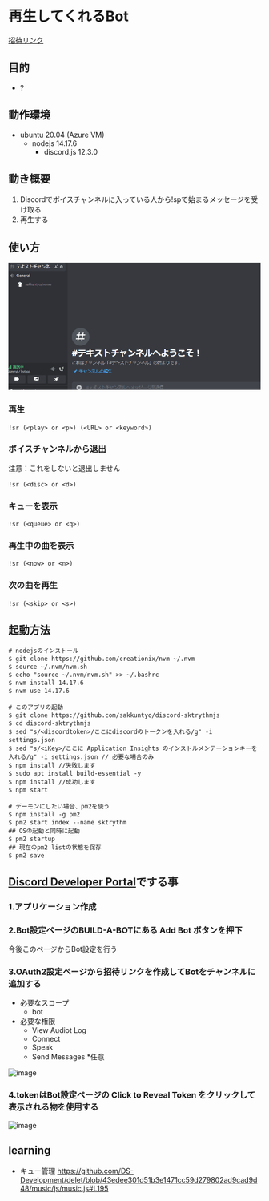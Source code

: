 # 再生してくれるBot

[招待リンク](https://discord.com/api/oauth2/authorize?client_id=889584860308570113&permissions=3147904&scope=bot)

## 目的

- ?

## 動作環境

- ubuntu 20.04 (Azure VM)
  - nodejs 14.17.6
    - discord.js 12.3.0

## 動き概要

1. Discordでボイスチャンネルに入っている人から!spで始まるメッセージを受け取る
2. 再生する

## 使い方

![](./howtouse.gif)

### 再生

```
!sr (<play> or <p>) (<URL> or <keyword>)
```

### ボイスチャンネルから退出

注意：これをしないと退出しません

```
!sr (<disc> or <d>)
```

### キューを表示

```
!sr (<queue> or <q>)
``` 

### 再生中の曲を表示

```
!sr (<now> or <n>)
``` 

### 次の曲を再生

```
!sr (<skip> or <s>)
```

## 起動方法

```
# nodejsのインストール
$ git clone https://github.com/creationix/nvm ~/.nvm
$ source ~/.nvm/nvm.sh
$ echo "source ~/.nvm/nvm.sh" >> ~/.bashrc
$ nvm install 14.17.6
$ nvm use 14.17.6

# このアプリの起動
$ git clone https://github.com/sakkuntyo/discord-sktrythmjs
$ cd discord-sktrythmjs
$ sed "s/<discordtoken>/ここにdiscordのトークンを入れる/g" -i settings.json
$ sed "s/<iKey>/ここに Application Insights のインストルメンテーションキーを入れる/g" -i settings.json // 必要な場合のみ
$ npm install //失敗します
$ sudo apt install build-essential -y
$ npm install //成功します
$ npm start

# デーモンにしたい場合、pm2を使う
$ npm install -g pm2
$ pm2 start index --name sktrythm
## OSの起動と同時に起動
$ pm2 startup
## 現在のpm2 listの状態を保存
$ pm2 save
```

## [Discord Developer Portal](https://discordapp.com/developers/)でする事

### 1.アプリケーション作成

### 2.Bot設定ページのBUILD-A-BOTにある Add Bot ボタンを押下

今後このページからBot設定を行う

### 3.OAuth2設定ページから招待リンクを作成してBotをチャンネルに追加する

- 必要なスコープ
  - bot
- 必要な権限
  - View Audiot Log
  - Connect
  - Speak
  - Send Messages *任意
  
![image](https://user-images.githubusercontent.com/20591351/85919186-1a15b900-b8a4-11ea-9912-d309c18672c6.png)

### 4.tokenはBot設定ページの Click to Reveal Token をクリックして表示される物を使用する

![image](https://user-images.githubusercontent.com/20591351/85919131-880db080-b8a3-11ea-8a26-79aa1eaf35ad.png)


## learning

- キュー管理
https://github.com/DS-Development/delet/blob/43edee301d51b3e1471cc59d279802ad9cad9d48/music/js/music.js#L195
